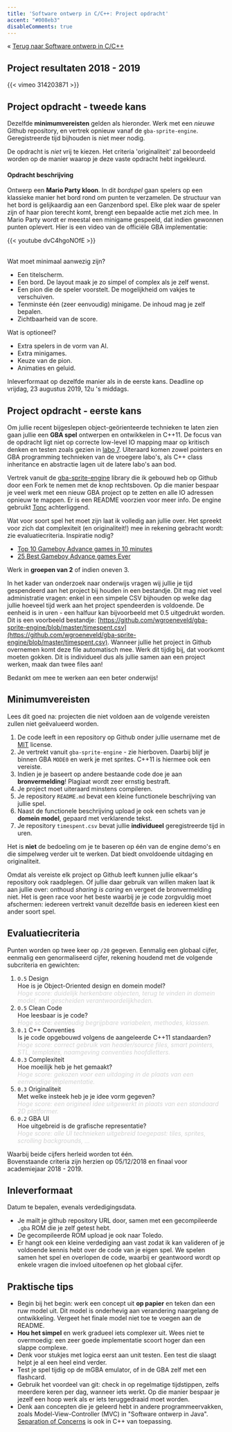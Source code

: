 ```yaml
---
title: 'Software ontwerp in C/C++: Project opdracht'
accent: "#008eb3"
disableComments: true
---
```


&laquo;&nbsp;[Terug naar Software ontwerp in C/C++](/teaching/cpp)<br/>

## Project resultaten 2018 - 2019

{{< vimeo 314203871 >}}

## Project opdracht - tweede kans

Dezelfde **minimumvereisten** gelden als hieronder. Werk met een _nieuwe_ Github repository, en vertrek opnieuw vanaf de `gba-sprite-engine`. Geregistreerde tijd bijhouden is niet meer nodig. 

De opdracht is _niet_ vrij te kiezen. Het criteria 'originaliteit' zal beoordeeld worden op de manier waarop je deze vaste opdracht hebt ingekleurd. 

#### Opdracht beschrijving

Ontwerp een **Mario Party kloon**. In dit _bordspel_ gaan spelers op een klassieke manier het bord rond om punten te verzamelen. De structuur van het bord is gelijkaardig aan een Ganzenbord spel. Elke plek waar de speler zijn of haar pion terecht komt, brengt een bepaalde actie met zich mee. In Mario Party wordt er meestal een minigame gespeeld, dat indien gewonnen punten oplevert. Hier is een video van de officiële GBA implementatie:

{{< youtube dvC4hgoNOfE >}}

<br/>
Wat moet minimaal aanwezig zijn?

* Een titelscherm.
* Een bord. De layout maak je zo simpel of complex als je zelf wenst. 
* Een pion die de speler voorstelt. De mogelijkheid om vakjes te verschuiven. 
* Tenminste één (zeer eenvoudig) minigame. De inhoud mag je zelf bepalen. 
* Zichtbaarheid van de score. 

Wat is optioneel?

* Extra spelers in de vorm van AI. 
* Extra minigames. 
* Keuze van de pion.
* Animaties en geluid.

Inleverformaat op dezelfde manier als in de eerste kans. Deadline op vrijdag, 23 augustus 2019, 12u 's middags.

## Project opdracht - eerste kans

Om jullie recent bijgeslepen object-geörienteerde technieken te laten zien gaan jullie een **GBA spel** ontwerpen en ontwikkelen in C++11. De focus van de opdracht ligt niet op correcte low-level IO mapping maar op kritisch denken en testen zoals gezien in [labo 7](/teaching/cpp/labo-7). Uiteraard komen zowel pointers en GBA programming technieken van de vroegere labo's, als C++ class inheritance en abstractie lagen uit de latere labo's aan bod. 

Vertrek vanuit de [gba-sprite-engine](https://github.com/wgroeneveld/gba-sprite-engine/) library die ik gebouwd heb op <i class='fa fa-github'></i> Github door een <i class='fa fa-code-fork'></i> Fork te nemen met de knop rechtsboven. Op die manier bespaar je veel werk met een nieuw GBA project op te zetten en alle IO adressen opnieuw te mappen. Er is een README voorzien voor meer info. De engine gebruikt [Tonc](https://www.coranac.com/tonc/text/toc.htm) achterliggend. 

Wat voor soort spel het moet zijn laat ik volledig aan jullie over. Het spreekt voor zich dat complexiteit (en originaliteit!) mee in rekening gebracht wordt: zie evaluatiecriteria. Inspiratie nodig? 

* [Top 10 Gameboy Advance games in 10 minutes](https://www.youtube.com/watch?v=2-R-F-A48FI)
* [25 Best Gameboy Advance games Ever](http://www.denofgeek.com/us/games/game-boy-advance/256070/25-best-game-boy-advance-games-ever)

Werk in **groepen van 2** of indien oneven 3. 

In het kader van onderzoek naar onderwijs ﻿vragen wij jullie je tijd gespendeerd aan het project bij houden in een bestandje. Dit mag niet veel administratie vragen: enkel in een simpele CSV bijhouden op welke dag jullie hoeveel tijd werk aan het project spendeerden is voldoende. De eenheid is in uren - een halfuur kan bijvoorbeeld met 0.5 uitgedrukt worden. 
Dit is een voorbeeld bestandje:
[https://github.com/wgroeneveld/gba-sprite-engine/blob/master/timespent.csv](https://github.com/wgroeneveld/gba-sprite-engine/blob/master/timespent.csv). 
Wanneer jullie het project in Github overnemen komt deze file automatisch mee. 
Werk dit tijdig bij, dat voorkomt moeten gokken. Dit is individueel dus als jullie samen aan een project werken, maak dan twee files aan!

Bedankt om mee te werken aan een beter onderwijs!

## Minimumvereisten

Lees dit goed na: projecten die niet voldoen aan de volgende vereisten zullen niet geëvalueerd worden. 

1. De code leeft in een repository op Github onder jullie username met de [MIT](https://help.github.com/articles/licensing-a-repository/#disclaimer) license. 
2. Je vertrekt vanuit `gba-sprite-engine` - zie hierboven. Daarbij blijf je binnen GBA `MODE0` en werk je met sprites. C++11 is hiermee ook een vereiste.
3. Indien je je baseert op andere bestaande code doe je aan **bronvermelding**! Plagiaat wordt zeer ernstig bestraft. 
4. Je project moet uiteraard minstens compileren.
5. Je repository `README.md` bevat een kleine functionele beschrijving van jullie spel.
6. Naast de functionele beschrijving upload je ook een schets van je **domein model**, gepaard met verklarende tekst. 
7. Je repository `timespent.csv` bevat jullie **individueel** geregistreerde tijd in uren.  

Het is **niet** de bedoeling om je te baseren op één van de engine demo's en die simpelweg verder uit te werken. Dat biedt onvoldoende uitdaging en originaliteit. 

Omdat als vereiste elk project op Github leeft kunnen jullie elkaar's repository ook raadplegen. Of jullie daar gebruik van willen maken laat ik aan jullie over: onthoud _sharing is caring_ en vergeet de bronvermelding niet. Het is geen race voor het beste waarbij je je code zorgvuldig moet afschermen: iedereen vertrekt vanuit dezelfde basis en iedereen kiest een ander soort spel.

## Evaluatiecriteria

Punten worden op twee keer op `/20` gegeven. Eenmalig een globaal cijfer, eenmalig een genormaliseerd cijfer, rekening houdend met de volgende subcriteria en gewichten:

1. `O.5` Design<br/>
Hoe is je Object-Oriented design en domein model?<br/>
<span style="color: lightgrey; font-style: italic;">Hoge score: duidelijk herkenbare objecten, terug te vinden in domein model, met gescheiden verantwoordelijkheden. </span>
2. `O.5` Clean Code<br/>
Hoe leesbaar is je code?<br/>
<span style="color: lightgrey; font-style: italic;">Hoge score: eenvoudig begrijpbare variabelen, methodes, klassen.</span>
3. `0.1` C++ Conventies <br/>
Is je code opgebouwd volgens de aangeleerde C++11 standaarden?<br/>
<span style="color: lightgrey; font-style: italic;">Hoge score: correct gebruik van header/source files, smart pointers, STL, templates, naamgeving conventies hoofdletters. </span>
4. `0.3` Complexiteit <br/>
Hoe moeilijk heb je het gemaakt?<br/>
<span style="color: lightgrey; font-style: italic;">Hoge score: gekozen voor een uitdaging in de plaats van een eenvoudige implementatie.</span>
5. `0.3` Originaliteit <br/>
Met welke insteek heb je je idee vorm gegeven?<br/>
<span style="color: lightgrey; font-style: italic;">Hoge score: een origineel idee uitgewerkt in plaats van een standaard 2D platformer.</span>
6. `0.2` GBA UI <br/>
Hoe uitgebreid is de grafische representatie?<br/>
<span style="color: lightgrey; font-style: italic;">Hoge score: alle UI technieken uitgebreid toegepast: tiles, sprites, scrolling backgrounds, ...</span>

Waarbij beide cijfers herleid worden tot één. <br/>
Bovenstaande criteria zijn herzien op 05/12/2018 en finaal voor academiejaar 2018 - 2019. 

## Inleverformaat

Datum te bepalen, evenals verdedigingsdata.

* Je mailt je github repository URL door, samen met een gecompileerde `.gba` ROM die je zelf getest hebt. 
* De gecompileerde ROM upload je ook naar Toledo.
* Er hangt ook een kleine verdediging aan vast zodat ik kan valideren of je voldoende kennis hebt over de code van je eigen spel. We spelen samen het spel en overlopen de code, waarbij er geantwoord wordt op enkele vragen die invloed uitoefenen op het globaal cijfer. 

## Praktische tips

* Begin bij het begin: werk een concept uit **op papier** en teken dan een ruw model uit. Dit model is onderhevig aan verandering naargelang de ontwikkeling. Vergeet het finale model niet toe te voegen aan de README.
* **Hou het simpel** en werk gradueel iets complexer uit. Wees niet te overmoedig: een zeer goede implementatie scoort hoger dan een slappe complexe.
* Denk voor stukjes met logica eerst aan unit testen. Een test die slaagt helpt je al een heel eind verder. 
* Test je spel tijdig op de mGBA emulator, of in de GBA zelf met een flashcard. 
* Gebruik het voordeel van git: check in op regelmatige tijdstippen, zelfs meerdere keren per dag, wanneer iets werkt. Op die manier bespaar je jezelf een hoop werk als er iets teruggedraaid moet worden. 
* Denk aan concepten die je geleerd hebt in andere programmeervakken, zoals Model-View-Controller (MVC) in "Software ontwerp in Java". [Separation of Concerns](https://en.wikipedia.org/wiki/Separation_of_concerns) is ook in C++ van toepassing. 